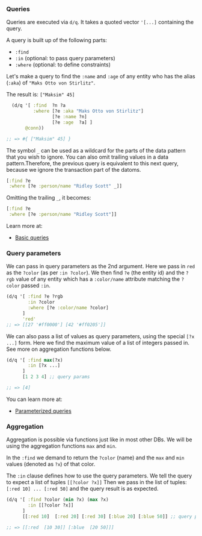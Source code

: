 ### Queries

Queries are executed via `d/q`. It takes a quoted vector `'[...]` containing the query.

A query is built up of the following parts:
- `:find`
- `:in` (optional: to pass query parameters)
- `:where` (optional: to define constraints)

Let's make a query to find the `:name` and `:age` of any entity who has the alias (`:aka`) of `"Maks Otto von Stirlitz"`.

The result is: `["Maksim" 45]`

```clojure
  (d/q '[ :find  ?n ?a
          :where [?e :aka "Maks Otto von Stirlitz"]
                 [?e :name ?n]
                 [?e :age  ?a] ]
       @conn))

;; => #{ ["Maksim" 45] }
```

The symbol `_` can be used as a wildcard for the parts of the data pattern that you wish to ignore. You can also omit trailing values in a data pattern.Therefore, the previous query is equivalent to this next query, because we ignore the transaction part of the datoms.

```clojure
[:find ?e
 :where [?e :person/name "Ridley Scott" _]]
```

Omitting the trailing `_`, it becomes:

```clojure
[:find ?e
 :where [?e :person/name "Ridley Scott"]]
```


Learn more at:
- [Basic queries](http://www.learndatalogtoday.org/chapter/1)

### Query parameters

We can pass in query parameters as the 2nd argument. Here we pass in `red` as the `?color` (as per `:in ?color`). We then find `?e` (the entity id) and 
the `?rgb` value of any entity which has a `:color/name` attribute matching the `?color` passed `:in`.

```clojure
(d/q '[ :find ?e ?rgb
        :in ?color
        :where [?e :color/name ?color]
      ]
      'red'
;; => [[27 '#ff0000'] [42 '#ff0205']]
```

We can also pass a list of values as query parameters, using the special `[?x ...]` form. Here we find the maximum value of a list of integers passed in.
See more on aggregation functions below.

```clojure
(d/q '[ :find max(?x)
        :in [?x ...]
      ]
      [1 2 3 4] ;; query params

;; => [4]
```

You can learn more at:

- [Parameterized queries](http://www.learndatalogtoday.org/chapter/3)


### Aggregation

Aggregation is possible via functions just like in most other DBs.
We will be using the aggregation functions `max` and `min`.

In the `:find` we demand to return the `?color` (name) and the `max` and `min` values (denoted as `?x`) of that color.

The `:in` clause defines how to use the query parameters.
We tell the query to expect a list of tuples `[[?color ?x]]`
Then we pass in the list of tuples: `[:red 10] ... [:red 50]` and the query result is as expected.

```clojure
(d/q '[ :find ?color (min ?x) (max ?x)
        :in [[?color ?x]]
      ]
      [[:red 10]  [:red 20] [:red 30] [:blue 20] [:blue 50]] ;; query params

;; => [[:red  [10 30]] [:blue  [20 50]]]
```
